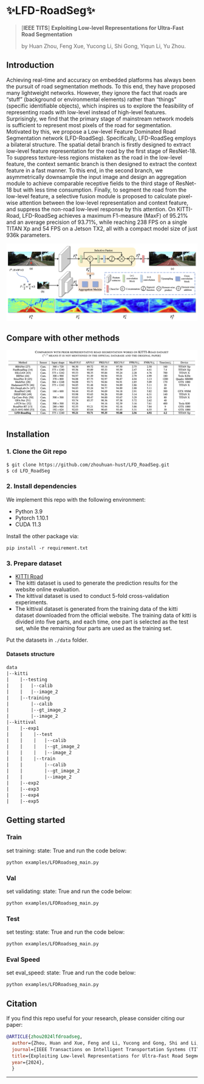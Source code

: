 # ✨LFD-RoadSeg✨

> [**IEEE TITS**] **Exploiting Low-level Representations for Ultra-Fast Road Segmentation**
>
> by Huan Zhou, Feng Xue, Yucong Li, Shi Gong, Yiqun Li, Yu Zhou.
>

## Introduction
Achieving real-time and accuracy on embedded platforms has always been the pursuit of road segmentation methods. To this end, they have proposed many lightweight networks. However, they ignore the fact that roads are “stuff” (background or environmental elements) rather than “things” (specific identifiable objects), which inspires us to explore the feasibility of representing roads with low-level instead of high-level features. Surprisingly, we find that the primary stage of mainstream network models is sufficient to represent most pixels of the road for segmentation. Motivated by this, we propose a Low-level Feature Dominated Road Segmentation network (LFD-RoadSeg). Specifically, LFD-RoadSeg employs a bilateral structure. The spatial detail branch is firstly designed to extract low-level feature representation for the road by the first stage of ResNet-18. To suppress texture-less regions mistaken as the road in the low-level feature, the context semantic branch is then designed to extract the context feature in a fast manner. To this end, in the second branch, we asymmetrically downsample the input image and design an aggregation module to achieve comparable receptive fields to the third stage of ResNet-18 but with less time consumption. Finally, to segment the road from the low-level feature, a selective fusion module is proposed to calculate pixel-wise attention between the low-level representation and context feature, and suppress the non-road low-level response by this attention. On KITTI-Road, LFD-RoadSeg achieves a maximum F1-measure (MaxF) of 95.21% and an average precision of 93.71%, while reaching 238 FPS on a single TITAN Xp and 54 FPS on a Jetson TX2, all with a compact model size of just 936k parameters.

![pipline](./assets/pipeline.png) 

## Compare with other methods
![Compare](./assets/result.png) 

## Installation

### 1. Clone the Git repo

``` shell
$ git clone https://github.com/zhouhuan-hust/LFD_RoadSeg.git
$ cd LFD_RoadSeg
```

### 2. Install dependencies

We implement this repo with the following environment:
- Python 3.9
- Pytorch 1.10.1
- CUDA 11.3

Install the other package via:
``` shell
pip install -r requirement.txt
```

### 3. Prepare dataset
- [KITTI Road](https://www.cvlibs.net/datasets/kitti/eval_road.php)
- The kitti dataset is used to generate the prediction results for the website online evaluation.
- The kittival dataset is used to conduct 5-fold cross-validation experiments.
- The kittival dataset is generated from the training data of the kitti dataset downloaded from the official website. The training data of kitti is divided into five parts, and each time, one part is selected as the test set, while the remaining four parts are used as the training set.


Put the datasets in `./data` folder.
#### Datasets structure

```
data
|--kitti
|    |--testing 
|    |   |--calib
|    |   |--image_2
|    |--training
|        |--calib
|        |--gt_image_2
|        |--image_2
|--kittival  
|    |--exp1 
|    |    |--test 
|    |    |   |--calib
|    |    |   |--gt_image_2
|    |    |   |--image_2
|    |    |--train
|    |        |--calib
|    |        |--gt_image_2
|    |        |--image_2
|    |--exp2
|    |--exp3
|    |--exp4
|    |--exp5
```


## Getting started
### Train

set training: state: True and run the code below:

```bash
python examples/LFDRoadseg_main.py 
```

### Val

set validating: state: True and run the code below:

```bash
python examples/LFDRoadseg_main.py 
```

### Test

set testing: state: True and run the code below:

```bash
python examples/LFDRoadseg_main.py 
```

### Eval Speed

set eval_speed: state: True and run the code below:

```bash
python examples/LFDRoadseg_main.py
```


## Citation

If you find this repo useful for your research, please consider citing our paper:

```bibtex
@ARTICLE{zhou2024lfdroadseg,
  author={Zhou, Huan and Xue, Feng and Li, Yucong and Gong, Shi and Li, Yiqun and Zhou, Yu},
  journal={IEEE Transactions on Intelligent Transportation Systems (TITS)}, 
  title={Exploiting Low-level Representations for Ultra-Fast Road Segmentation}, 
  year={2024},
  }
```

---
